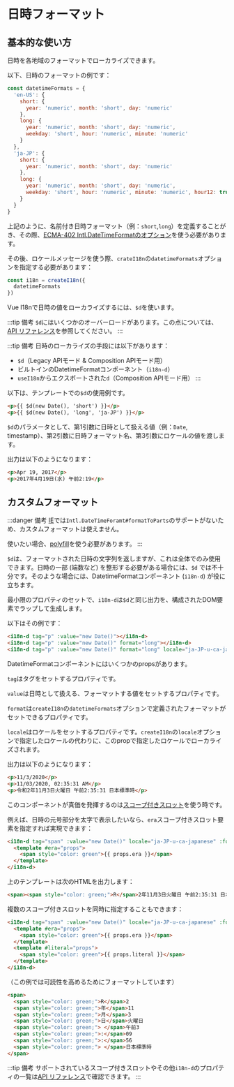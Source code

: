 # 日時フォーマット

## 基本的な使い方
日時を各地域のフォーマットでローカライズできます。

以下、日時のフォーマットの例です：

```js
const datetimeFormats = {
  'en-US': {
    short: {
      year: 'numeric', month: 'short', day: 'numeric'
    },
    long: {
      year: 'numeric', month: 'short', day: 'numeric',
      weekday: 'short', hour: 'numeric', minute: 'numeric'
    }
  },
  'ja-JP': {
    short: {
      year: 'numeric', month: 'short', day: 'numeric'
    },
    long: {
      year: 'numeric', month: 'short', day: 'numeric',
      weekday: 'short', hour: 'numeric', minute: 'numeric', hour12: true
    }
  }
}
```

上記のように、名前付き日時フォーマット（例：`short`,`long`）を定義することがき、その際、[ECMA-402 Intl.DateTimeFormatのオプション](https://tc39.es/ecma402/#datetimeformat-objects)を使う必要があります。

その後、ロケールメッセージを使う際、`crateI18n`の`datetimeFormats`オプションを指定する必要があります：

```js
const i18n = createI18n({
  datetimeFormats
})
```

Vue I18nで日時の値をローカライズするには、`$d`を使います。

:::tip 備考
`$d`にはいくつかのオーバーロードがあります。この点については、[API リファレンス](../../api/injection#d-value)を参照してください。
:::

:::tip 備考
日時のローカライズの手段には以下があります：

- `$d`（Legacy APIモード & Composition APIモード用）
- ビルトインのDatetimeFormatコンポーネント（`i18n-d`）
- `useI18n`からエクスポートされた`d`（Composition APIモード用）
:::

以下は、テンプレートでの`$d`の使用例です。

```html
<p>{{ $d(new Date(), 'short') }}</p>
<p>{{ $d(new Date(), 'long', 'ja-JP') }}</p>
```

`$d`のパラメータとして、第1引数に日時として扱える値（例：`Date`, timestamp）、第2引数に日時フォーマット名、第3引数にロケールの値を渡します。

出力は以下のようになります：

```html
<p>Apr 19, 2017</p>
<p>2017年4月19日(水) 午前2:19</p>
```

## カスタムフォーマット

:::danger 備考
[IE](https://developer.mozilla.org/en-US/docs/Web/JavaScript/Reference/Global_Objects/Intl/DateTimeFormat/formatToParts)では`Intl.DateTimeForamt#formatToParts`のサポートがないため、カスタムフォーマットは使えません。

使いたい場合、[polyfill](https://github.com/formatjs/formatjs/tree/main/packages/intl-datetimeformat)を使う必要があります。
:::

`$d`は、フォーマットされた日時の文字列を返しますが、これは全体でのみ使用できます。日時の一部 (端数など) を整形する必要がある場合には、`$d` では不十分です。そのような場合には、DatetimeFormatコンポーネント (`i18n-d`) が役に立ちます。

最小限のプロパティのセットで、`i18n-d`は`$d`と同じ出力を、構成されたDOM要素でラップして生成します。

以下はその例です：

```html
<i18n-d tag="p" :value="new Date()"></i18n-d>
<i18n-d tag="p" :value="new Date()" format="long"></i18n-d>
<i18n-d tag="p" :value="new Date()" format="long" locale="ja-JP-u-ca-japanese"></i18n-d>
```

DatetimeFormatコンポーネントにはいくつかのpropsがあります。

`tag`はタグをセットするプロパティです。

`value`は日時として扱える、フォーマットする値をセットするプロパティです。

`format`は`createI18n`の`datetimeFormats`オプションで定義されたフォーマットがセットできるプロパティです。

`locale`はロケールをセットするプロパティです。`createI18n`の`locale`オプションで指定したロケールの代わりに、このpropで指定したロケールでローカライズされます。

出力は以下のようになります：

```html
<p>11/3/2020</p>
<p>11/03/2020, 02:35:31 AM</p>
<p>令和2年11月3日火曜日 午前2:35:31 日本標準時</p>
```

このコンポーネントが真価を発揮するのは[スコープ付きスロット](https://v3.vuejs.org/guide/component-slots.html#scoped-slots)を使う時です。

例えば、日時の元号部分を太字で表示したいなら、`era`スコープ付きスロット要素を指定すれば実現できます：

```html
<i18n-d tag="span" :value="new Date()" locale="ja-JP-u-ca-japanese" :format="{ key: 'long', era: 'narrow' }">
  <template #era="props">
    <span style="color: green">{{ props.era }}</span>
  </template>
</i18n-d>
```

上のテンプレートは次のHTMLを出力します：

```html
<span><span style="color: green;">R</span>2年11月3日火曜日 午前2:35:31 日本標準時</span>
```

複数のスコープ付きスロットを同時に指定することもできます：

```html
<i18n-d tag="span" :value="new Date()" locale="ja-JP-u-ca-japanese" :format="{ key: 'long', era: 'narrow' }">
  <template #era="props">
    <span style="color: green">{{ props.era }}</span>
  </template>
  <template #literal="props">
    <span style="color: green">{{ props.literal }}</span>
  </template>
</i18n-d>
```

（この例では可読性を高めるためにフォーマットしています）

```html
<span>
  <span style="color: green;">R</span>2
  <span style="color: green;">年</span>11
  <span style="color: green;">月</span>3
  <span style="color: green;">日</span>火曜日
  <span style="color: green;"> </span>午前3
  <span style="color: green;">:</span>09
  <span style="color: green;">:</span>56
  <span style="color: green;"> </span>日本標準時
</span>
```

:::tip 備考
サポートされているスコープ付きスロットやその他`i18n-d`のプロパティの一覧は[API リファレンス](../../api/component.html#datetimeformat)で確認できます。
:::
